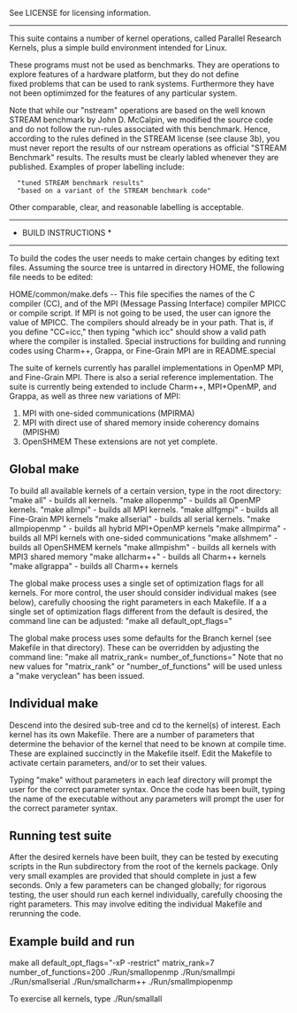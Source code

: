 See LICENSE for licensing information.

******************************************************************

This suite contains a number of kernel operations, called Parallel
Research Kernels, plus a simple build environment intended for Linux. 

These programs must not be used as benchmarks.  They are operations to 
explore features of a hardware platform, but they do not define  
fixed problems that can be used to rank systems.  Furthermore
they have not been optimimzed for the features of any particular system.

Note that while our "nstream" operations are based on the well
known STREAM benchmark by John D. McCalpin, we modified the source 
code and do not follow the run-rules associated with this benchmark.
Hence, according to the rules defined in the STREAM license (see 
clause 3b), you must never report the results of our nstream 
operations as official "STREAM Benchmark" results. The results must 
be clearly labled whenever they are published.  Examples of proper 
labelling include: 

      "tuned STREAM benchmark results" 
      "based on a variant of the STREAM benchmark code" 

Other comparable, clear, and reasonable labelling is acceptable.

**********************
* BUILD INSTRUCTIONS *
**********************

To build the codes the user needs to make certain changes by editing text
files. Assuming the source tree is untarred in directory HOME, the
following file needs to be edited:

HOME/common/make.defs -- This file specifies the names of the C
compiler (CC), and of the MPI (Message Passing Interface) compiler MPICC
or compile script. If MPI is not going to be used, the user can ignore
the value of MPICC. The compilers should already be in your path. That
is, if you define "CC=icc," then typing "which icc" should show a
valid path where the compiler is installed.
Special instructions for building and running codes using Charm++, Grappa, 
or Fine-Grain MPI are in README.special

The suite of kernels currently has parallel implementations in OpenMP
MPI, and Fine-Grain MPI. There is also a serial reference implementation. 
The suite is currently being extended to include Charm++, MPI+OpenMP, and
Grappa, as well as three new variations of MPI: 
1. MPI with one-sided communications (MPIRMA) 
2. MPI with direct use of shared memory inside coherency domains (MPISHM)
3. OpenSHMEM
These extensions are not yet complete.

Global make
-----------

To build all available kernels of a certain version, type in the root
directory:
"make all"           - builds all kernels.
"make allopenmp"     - builds all OpenMP kernels.
"make allmpi"        - builds all MPI kernels.
"make allfgmpi"      - builds all Fine-Grain MPI kernels
"make allserial"     - builds all serial kernels.
"make allmpiopenmp " - builds all hybrid MPI+OpenMP kernels
"make allmpirma"     - builds all MPI kernels with one-sided communications
"make allshmem"      - builds all OpenSHMEM kernels
"make allmpishm"     - builds all kernels with MPI3 shared memory
"make allcharm++"    - builds all Charm++ kernels
"make allgrappa"     - builds all Charm++ kernels

The global make process uses a single set of optimization flags for all
kernels. For more control, the user should consider individual makes
(see below), carefully choosing the right parameters in each Makefile.
If a a single set of optimization flags different from the default is
desired, the command line can be adjusted:
"make all<version> default_opt_flags=<list of optimization flags>" 

The global make process uses some defaults for the Branch kernel
(see Makefile in that directory). These can be overridden by adjusting
the command line: 
"make all<version> matrix_rank=<n> number_of_functions=<m>"
Note that no new values for "matrix_rank" or "number_of_functions" will
be used unless a "make veryclean" has been issued.

Individual make
---------------
Descend into the desired sub-tree and cd to the kernel(s) of interest. 
Each kernel has its own Makefile. There are a number of parameters 
that determine the behavior of the kernel that need to be known at 
compile time. These are explained succinctly in the Makefile itself. Edit 
the Makefile to activate certain parameters, and/or to set their values.

Typing "make" without parameters in each leaf directory will prompt
the user for the correct parameter syntax. Once the code has been
built, typing the name of the executable without any parameters will 
prompt the user for the correct parameter syntax.

Running test suite
------------------
After the desired kernels have been built, they can be tested by
executing scripts in the Run subdirectory from the root of the
kernels package. Only very small examples are provided that should
complete in just a few seconds. Only a few parameters can be changed
globally; for rigorous testing, the user should run each kernel 
individually, carefully choosing the right parameters. This may involve 
editing the individual Makefile and rerunning  the code.

Example build and run
---------------------
make all default_opt_flags="-xP -restrict" matrix_rank=7 number_of_functions=200
./Run/smallopenmp
./Run/smallmpi
./Run/smallserial
./Run/smallcharm++
./Run/smallmpiopenmp

To exercise all kernels, type
./Run/smallall


